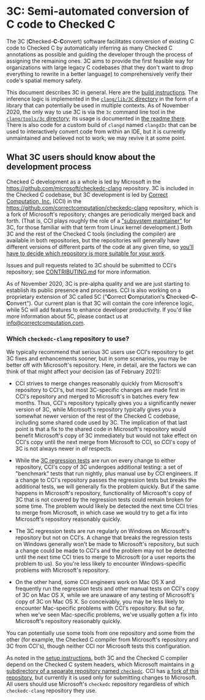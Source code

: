 # 3C: Semi-automated conversion of C code to Checked C

The 3C (**C**hecked-**C**-**C**onvert) software facilitates conversion
of existing C code to Checked C by automatically inferring as many
Checked C annotations as possible and guiding the developer through
the process of assigning the remaining ones. 3C aims to provide the
first feasible way for organizations with large legacy C codebases
(that they don't want to drop everything to rewrite in a better
language) to comprehensively verify their code's spatial memory
safety.

This document describes 3C in general. Here are the [build
instructions](INSTALL.md). The inference logic is implemented in the
[`clang/lib/3C` directory](../../../lib/3C) in the form of a library
that can potentially be used in multiple contexts. As of November
2020, the only way to use 3C is via the `3c` command line tool in the
[`clang/tools/3c` directory](../../../tools/3c); its usage is
documented in [the readme there](../../../tools/3c/README.md). There
is also code for a custom build of `clangd` named `clangd3c` that can
be used to interactively convert code from within an IDE, but it is
currently unmaintained and believed not to work; we may revive it at
some point.

## What 3C users should know about the development process

Checked C development as a whole is led by Microsoft in the
https://github.com/microsoft/checkedc-clang repository. 3C is included
in the Checked C codebase, but 3C development is led by [Correct
Computation, Inc.](https://correctcomputation.com/) (CCI) in the
https://github.com/correctcomputation/checkedc-clang repository, which
is a fork of Microsoft's repository; changes are periodically merged
back and forth. (That is, CCI plays roughly the role of a ["subsystem
maintainer"](https://www.kernel.org/doc/html/latest/process/2.Process.html#how-patches-get-into-the-kernel)
for 3C, for those familiar with that term from Linux kernel
development.) Both 3C and the rest of the Checked C tools (including
the compiler) are available in both repositories, but the repositories
will generally have different versions of different parts of the code
at any given time, so [you'll have to decide which repository is more
suitable for your work](#which-checkedc-clang-repository-to-use).

Issues and pull requests related to 3C should be submitted to CCI's
repository; see [CONTRIBUTING.md](CONTRIBUTING.md) for more
information.

As of November 2020, 3C is pre-alpha quality and we are just starting
to establish its public presence and processes. CCI is also working on
a proprietary extension of 3C called 5C ("**C**orrect
**C**omputation's **C**hecked-**C**-**C**onvert"). Our current plan is
that 3C will contain the core inference logic, while 5C will add
features to enhance developer productivity. If you'd like more
information about 5C, please contact us at
info@correctcomputation.com.

### Which `checkedc-clang` repository to use?

We typically recommend that serious 3C users use CCI's repository to
get 3C fixes and enhancements sooner, but in some scenarios, you may
be better off with Microsoft's repository. Here, in detail, are the
factors we can think of that might affect your decision (as of
February 2021):

- CCI strives to merge changes reasonably quickly from Microsoft's
  repository to CCI's, but most 3C-specific changes are made first in
  CCI's repository and merged to Microsoft's in batches every few
  months. Thus, CCI's repository typically gives you a significantly
  newer version of 3C, while Microsoft's repository typically gives
  you a somewhat newer version of the rest of the Checked C codebase,
  including some shared code used by 3C. The implication of that last
  point is that a fix to the shared code in Microsoft's repository
  would benefit Microsoft's copy of 3C immediately but would not take
  effect on CCI's copy until the next merge from Microsoft to CCI, so
  CCI's copy of 3C is not always newer in _all_ respects.

- While the [3C regression tests](CONTRIBUTING.md#testing) are run on
  every change to either repository, CCI's copy of 3C undergoes
  additional testing: a set of "benchmark" tests that run nightly,
  plus manual use by CCI engineers. If a change to CCI's repository
  passes the regression tests but breaks the additional tests, we will
  generally fix the problem quickly. But if the same happens in
  Microsoft's repository, functionality of Microsoft's copy of 3C that
  is not covered by the regression tests could remain broken for some
  time. The problem would likely be detected the next time CCI tries
  to merge from Microsoft, in which case we would try to get a fix
  into Microsoft's repository reasonably quickly.

- The 3C regression tests are run regularly on Windows on Microsoft's
  repository but not on CCI's. A change that breaks the regression
  tests on Windows generally won't be made to Microsoft's repository,
  but such a change could be made to CCI's and the problem may not be
  detected until the next time CCI tries to merge to Microsoft (or a
  user reports the problem to us). So you're less likely to encounter
  Windows-specific problems with Microsoft's repository.

- On the other hand, some CCI engineers work on Mac OS X and
  frequently run the regression tests and other manual tests on CCI's
  copy of 3C on Mac OS X, while we are unaware of any testing of
  Microsoft's copy of 3C on Mac OS X. So conceivably, you may be less
  likely to encounter Mac-specific problems with CCI's repository. But
  so far, when we've seen Mac-specific problems, we've usually gotten
  a fix into Microsoft's repository reasonably quickly.

You can potentially use some tools from one repository and some from
the other (for example, the Checked C compiler from Microsoft's
repository and 3C from CCI's), though neither CCI nor Microsoft tests
this configuration.

As noted in the [setup instructions](INSTALL.md#basics), both 3C and
the Checked C compiler depend on the Checked C system headers, which
Microsoft maintains in [a subdirectory of a separate repository named
`checkedc`](https://github.com/microsoft/checkedc/tree/master/include).
CCI has [a fork of this
repository](https://github.com/correctcomputation/checkedc), but
currently it is used only for submitting changes to Microsoft. All
users should use Microsoft's `checkedc` repository regardless of which
`checkedc-clang` repository they use.
